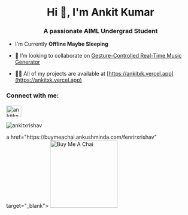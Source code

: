 <h1 align="center">Hi 👋, I'm Ankit Kumar</h1>
<h3 align="center">A passionate AIML Undergrad Student</h3>

- I'm Currently **Offline Maybe Sleeping**

- 👯 I’m looking to collaborate on [Gesture-Controlled Real-Time Music Generator](https://github.com/ankitxrishav/HandGesture_Music.git)

- 👨‍💻 All of my projects are available at [https://ankitxk.vercel.app](https://ankitxk.vercel.app)

<h3 align="left">Connect with me:</h3>
<p align="left">
<a href="https://linkedin.com/in/ankitkx" target="blank"><img align="center" src="https://raw.githubusercontent.com/rahuldkjain/github-profile-readme-generator/master/src/images/icons/Social/linked-in-alt.svg" alt="ankitkx" height="30" width="40" /></a>
</p>

<p><img align="center" src="https://github-readme-stats.vercel.app/api/top-langs?username=ankitxrishav&show_icons=true&locale=en&layout=compact" alt="ankitxrishav" /></p>
a href="https://buymeachai.ankushminda.com/fenrirxrishav" target="_blank">
  <img src="https://buymeachai.ankushminda.com/assets/images/buymeachai-button.png" alt="Buy Me A Chai" width="180"/>
</a>
